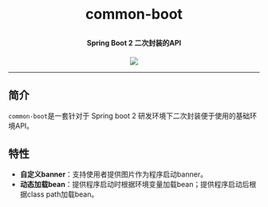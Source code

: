 <h1 align="center" style="margin: 30px 0 30px; font-weight: bold;">common-boot</h1>
<h4 align="center">Spring Boot 2 二次封装的API</h4>
<p align="center">
	<a href="https://github.com/gaoshq7/cornerstone/blob/main/LICENSE"><img src="http://img.shields.io/badge/license-apache%202-brightgreen.svg"></a>
</p>

---

## 简介

`common-boot`是一套针对于 Spring boot 2 研发环境下二次封装便于使用的基础环境API。

## 特性

- **自定义banner**：支持使用者提供图片作为程序启动banner。
- **动态加载bean**：提供程序启动时根据环境变量加载bean；提供程序启动后根据class path加载bean。